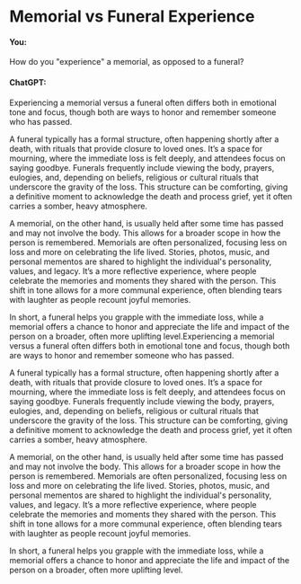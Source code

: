 # Memorial vs Funeral Experience

#### You:
How do you "experience" a memorial, as opposed to a funeral? 

#### ChatGPT:
Experiencing a memorial versus a funeral often differs both in emotional tone and focus, though both are ways to honor and remember someone who has passed.

A funeral typically has a formal structure, often happening shortly after a death, with rituals that provide closure to loved ones. It’s a space for mourning, where the immediate loss is felt deeply, and attendees focus on saying goodbye. Funerals frequently include viewing the body, prayers, eulogies, and, depending on beliefs, religious or cultural rituals that underscore the gravity of the loss. This structure can be comforting, giving a definitive moment to acknowledge the death and process grief, yet it often carries a somber, heavy atmosphere.

A memorial, on the other hand, is usually held after some time has passed and may not involve the body. This allows for a broader scope in how the person is remembered. Memorials are often personalized, focusing less on loss and more on celebrating the life lived. Stories, photos, music, and personal mementos are shared to highlight the individual's personality, values, and legacy. It’s a more reflective experience, where people celebrate the memories and moments they shared with the person. This shift in tone allows for a more communal experience, often blending tears with laughter as people recount joyful memories.

In short, a funeral helps you grapple with the immediate loss, while a memorial offers a chance to honor and appreciate the life and impact of the person on a broader, often more uplifting level.Experiencing a memorial versus a funeral often differs both in emotional tone and focus, though both are ways to honor and remember someone who has passed.

A funeral typically has a formal structure, often happening shortly after a death, with rituals that provide closure to loved ones. It’s a space for mourning, where the immediate loss is felt deeply, and attendees focus on saying goodbye. Funerals frequently include viewing the body, prayers, eulogies, and, depending on beliefs, religious or cultural rituals that underscore the gravity of the loss. This structure can be comforting, giving a definitive moment to acknowledge the death and process grief, yet it often carries a somber, heavy atmosphere.

A memorial, on the other hand, is usually held after some time has passed and may not involve the body. This allows for a broader scope in how the person is remembered. Memorials are often personalized, focusing less on loss and more on celebrating the life lived. Stories, photos, music, and personal mementos are shared to highlight the individual's personality, values, and legacy. It’s a more reflective experience, where people celebrate the memories and moments they shared with the person. This shift in tone allows for a more communal experience, often blending tears with laughter as people recount joyful memories.

In short, a funeral helps you grapple with the immediate loss, while a memorial offers a chance to honor and appreciate the life and impact of the person on a broader, often more uplifting level.
